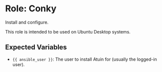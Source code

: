 # Role: Conky

Install and configure.

This role is intended to be used on Ubuntu Desktop systems.

## Expected Variables

- `{{ ansible_user }}`: The user to install Atuin for (usually the logged-in user).
